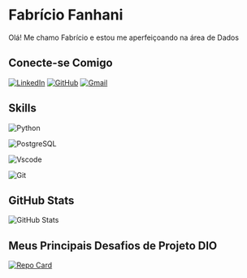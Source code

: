 # Fabrício Fanhani
Olá! Me chamo Fabrício e estou me aperfeiçoando na área de Dados

## Conecte-se Comigo

[![LinkedIn](https://img.shields.io/badge/LinkedIn-0077B5?style=for-the-badge&logo=linkedin&logoColor=white)](https://www.linkedin.com/in/fabriciofanhani/)
[![GitHub](https://img.shields.io/badge/GitHub-100000?style=for-the-badge&logo=github&logoColor=white)](https://github.com/fabocf)
[![Gmail](https://img.shields.io/badge/Gmail-333333?style=for-the-badge&logo=gmail&logoColor=red)](mailto:fabriciofanhani@gmail.com)


## Skills

![Python](https://img.shields.io/badge/Python-14354C?style=for-the-badge&logo=python&logoColor=white)

![PostgreSQL](https://img.shields.io/badge/PostgreSQL-000?style=for-the-badge&logo=postgresql)

![Vscode](https://img.shields.io/badge/Vscode-007ACC?style=for-the-badge&logo=visual-studio-code&logoColor=white)

![Git](https://img.shields.io/badge/GIT-E44C30?style=for-the-badge&logo=git&logoColor=white)

## GitHub Stats

![GitHub Stats](https://github-readme-stats.vercel.app/api?username=fabocf&theme=transparent&bg_color=000&border_color=30A3DC&show_icons=true&icon_color=1516C&title_color=fff&text_color=fff&hide_title=true&hide=stars)

## Meus Principais Desafios de Projeto DIO

[![Repo Card](https://github-readme-stats.vercel.app/api/pin/?username=fabocf&repo=dio-lab-open-source&bg_color=000&border_color=30A3DC&show_icons=true&icon_color=30A3DC&title_color=E94D5F&text_color=FFF)](https://github.com/fabocf/dio-lab-open-source)
